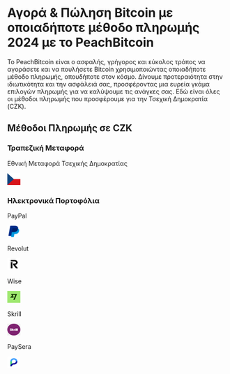 <body class="payment-methods-page">

# Αγορά & Πώληση Bitcoin με οποιαδήποτε μέθοδο πληρωμής 2024 με το PeachBitcoin

Το PeachBitcoin είναι ο ασφαλής, γρήγορος και εύκολος τρόπος να αγοράσετε και να πουλήσετε Bitcoin χρησιμοποιώντας οποιαδήποτε μέθοδο πληρωμής, οπουδήποτε στον κόσμο. Δίνουμε προτεραιότητα στην ιδιωτικότητα και την ασφάλειά σας, προσφέροντας μια ευρεία γκάμα επιλογών πληρωμής για να καλύψουμε τις ανάγκες σας. Εδώ είναι όλες οι μέθοδοι πληρωμής που προσφέρουμε για την Τσεχική Δημοκρατία (CZK).

## Μέθοδοι Πληρωμής σε CZK

### Τραπεζική Μεταφορά

<div class="payment-grid">
    <div class="payment-grid-item">
        <p>Εθνική Μεταφορά Τσεχικής Δημοκρατίας</p> 
        <img src="/img/faq/logoimg/czech.png" width="30px" height="27px" alt="Αγοράστε bitcoin με Εθνική Μεταφορά Τσεχικής Δημοκρατίας, Πωλήστε bitcoin με Εθνική Μεταφορά Τσεχικής Δημοκρατίας">
    </div>
</div>

### Ηλεκτρονικά Πορτοφόλια

<div class="payment-grid">
    <div class="payment-grid-item">
        <p>PayPal</p>
        <img src="/img/faq/logoimg/paypal.png" width="30px" height="27px" alt="Αγοράστε bitcoin με PayPal, Πωλήστε bitcoin με PayPal">
    </div>
    <div class="payment-grid-item">
        <p>Revolut</p> 
        <img src="/img/faq/logoimg/revolut.png" width="30px" height="27px" alt="Αγοράστε bitcoin με Revolut, Πωλήστε bitcoin με Revolut">
    </div>
    <div class="payment-grid-item">
        <p>Wise</p>
        <img src="/img/faq/logoimg/wise.png" width="30px" height="27px" alt="Αγοράστε bitcoin με Wise, Πωλήστε bitcoin με Wise">
    </div>
    <div class="payment-grid-item">
        <p>Skrill</p> 
        <img src="/img/faq/logoimg/skrill.png" width="30px" height="27px" alt="Αγοράστε bitcoin με Skrill, Πωλήστε bitcoin με Skrill">
    </div>
    <div class="payment-grid-item">
        <p>PaySera</p> 
        <img src="/img/faq/logoimg/paysera.png" width="30px" height="27px" alt="Αγοράστε bitcoin με PaySera, Πωλήστε bitcoin με PaySera">
    </div>
</div>

</body>
